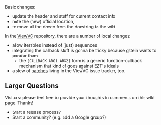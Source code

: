 Basic changes:
  * update the header and stuff for current contact info
  * note the (new) official location,
  * to move all the docco from the docstring to the wiki

In the [ViewVC](http://www.viewvc.org/) repository, there are a number of local changes:
  * allow iterables instead of (just) sequences
  * integrating the callback stuff is gonna be tricky because gstein wants to ponder them
    * the `[CALLBACK ARG1 ARG2]` form is a generic function-callback mechanism that kind of goes against EZT's ideals
  * a slew of [patches](http://viewvc.tigris.org/issues/buglist.cgi?component=viewvc&issue_status=UNCONFIRMED&issue_status=NEW&issue_status=STARTED&issue_status=REOPENED&subcomponent=ezt) living in the ViewVC issue tracker, too.


## Larger Questions ##

Visitors: please feel free to provide your thoughts in comments on this wiki page. Thanks!

  * Start a release process?
  * Start a community? (e.g. add a Google group?)